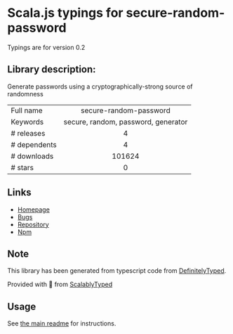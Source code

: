 
# Scala.js typings for secure-random-password

Typings are for version 0.2

## Library description:
Generate passwords using a cryptographically-strong source of randomness

|                    |                 |
| ------------------ | :-------------: |
| Full name          | secure-random-password |
| Keywords           | secure, random, password, generator |
| # releases         | 4 |
| # dependents       | 4 |
| # downloads        | 101624 |
| # stars            | 0 |

## Links
- [Homepage](https://github.com/mkropat/secure-random-password#readme)
- [Bugs](https://github.com/mkropat/secure-random-password/issues)
- [Repository](https://github.com/mkropat/secure-random-password)
- [Npm](https://www.npmjs.com/package/secure-random-password)
    


## Note
This library has been generated from typescript code from [DefinitelyTyped](https://definitelytyped.org).

Provided with :purple_heart: from [ScalablyTyped](https://github.com/oyvindberg/ScalablyTyped)

## Usage
See [the main readme](../../readme.md) for instructions.


